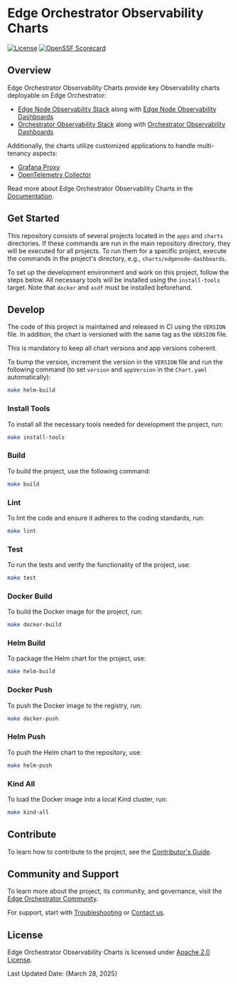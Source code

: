 <!--
SPDX-FileCopyrightText: (C) 2025 Intel Corporation
SPDX-License-Identifier: Apache-2.0
-->

# Edge Orchestrator Observability Charts

[![License](https://img.shields.io/badge/License-Apache%202.0-blue.svg)](https://opensource.org/licenses/Apache-2.0)
[![OpenSSF Scorecard](https://api.scorecard.dev/projects/github.com/open-edge-platform/o11y-charts/badge)](https://scorecard.dev/viewer/?uri=github.com/open-edge-platform/o11y-charts)

[Edge Node Observability Stack]: charts/edgenode-observability
[Edge Node Observability Dashboards]: charts/edgenode-dashboards
[Orchestrator Observability Stack]: charts/orchestrator-observability
[Orchestrator Observability Dashboards]: charts/orchestrator-dashboards

[Grafana Proxy]: apps/grafana-proxy
[OpenTelemetry Collector]: apps/orch-otelcol

[Documentation]: https://docs.openedgeplatform.intel.com/edge-manage-docs/main/developer_guide/observability/arch/index.html
[Contributor's Guide]: https://docs.openedgeplatform.intel.com/edge-manage-docs/main/developer_guide/contributor_guide/index.html
[Edge Orchestrator Community]: https://github.com/open-edge-platform
[Troubleshooting]: https://docs.openedgeplatform.intel.com/edge-manage-docs/main/developer_guide/troubleshooting/index.html
[Contact us]: https://github.com/open-edge-platform

[Apache 2.0 License]: LICENSES/Apache-2.0.txt

## Overview

Edge Orchestrator Observability Charts provide key Observability charts deployable on Edge Orchestrator:

- [Edge Node Observability Stack] along with [Edge Node Observability Dashboards]
- [Orchestrator Observability Stack] along with [Orchestrator Observability Dashboards]

Additionally, the charts utilize customized applications to handle multi-tenancy aspects:

- [Grafana Proxy]
- [OpenTelemetry Collector]

Read more about Edge Orchestrator Observability Charts in the [Documentation].

## Get Started

This repository consists of several projects located in the `apps` and `charts` directories.
If these commands are run in the main repository directory, they will be executed for all projects.
To run them for a specific project, execute the commands in the project's directory, e.g., `charts/edgenode-dashboards`.

To set up the development environment and work on this project, follow the steps below.
All necessary tools will be installed using the `install-tools` target.
Note that `docker` and `asdf` must be installed beforehand.

## Develop

The code of this project is maintained and released in CI using the `VERSION` file.
In addition, the chart is versioned with the same tag as the `VERSION` file.

This is mandatory to keep all chart versions and app versions coherent.

To bump the version, increment the version in the `VERSION` file and run the following command
(to set `version` and `appVersion` in the `Chart.yaml` automatically):

```sh
make helm-build
```

### Install Tools

To install all the necessary tools needed for development the project, run:

```sh
make install-tools
```

### Build

To build the project, use the following command:

```sh
make build
```

### Lint

To lint the code and ensure it adheres to the coding standards, run:

```sh
make lint
```

### Test

To run the tests and verify the functionality of the project, use:

```sh
make test
```

### Docker Build

To build the Docker image for the project, run:

```sh
make docker-build
```

### Helm Build

To package the Helm chart for the project, use:

```sh
make helm-build
```

### Docker Push

To push the Docker image to the registry, run:

```sh
make docker-push
```

### Helm Push

To push the Helm chart to the repository, use:

```sh
make helm-push
```

### Kind All

To load the Docker image into a local Kind cluster, run:

```sh
make kind-all
```

## Contribute

To learn how to contribute to the project, see the [Contributor's Guide].

## Community and Support

To learn more about the project, its community, and governance, visit the [Edge Orchestrator Community].

For support, start with [Troubleshooting] or [Contact us].

## License

Edge Orchestrator Observability Charts is licensed under [Apache 2.0 License].

Last Updated Date: {March 28, 2025}
